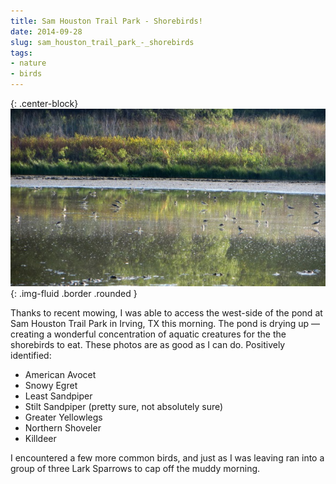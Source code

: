 ```yaml
---
title: Sam Houston Trail Park - Shorebirds!
date: 2014-09-28
slug: sam_houston_trail_park_-_shorebirds
tags:
- nature
- birds
---
```


{: .center-block}
![shorebirds at Sam Houston park](/images/shorebirdsSamHouston.JPG){: .img-fluid .border .rounded }


Thanks to recent mowing, I was able to access the west-side of the pond at Sam
Houston Trail Park in Irving, TX this morning. The pond is drying up &mdash;
creating a wonderful concentration of aquatic creatures for the the shorebirds
to eat. These photos are as good as I can do. Positively identified:

* American Avocet
* Snowy Egret
* Least Sandpiper
* Stilt Sandpiper (pretty sure, not absolutely sure)
* Greater Yellowlegs
* Northern Shoveler
* Killdeer

I encountered a few more common birds, and just as I was leaving ran into a
group of three Lark Sparrows to cap off the muddy morning.
